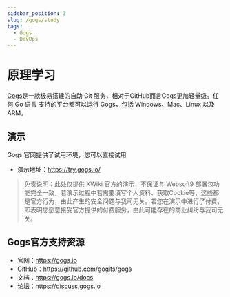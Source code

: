 ```yaml
---
sidebar_position: 3
slug: /gogs/study
tags:
  - Gogs
  - DevOps
---
```


# 原理学习

[Gogs](gogs.io)是一款极易搭建的自助 Git 服务，相对于GitHub而言Gogs更加轻量级。任何 Go 语言 支持的平台都可以运行 Gogs，包括 Windows、Mac、Linux 以及 ARM。


## 演示

Gogs 官网提供了试用环境，您可以直接试用

* 演示地址：https://try.gogs.io/

> 免责说明：此处仅提供 XWiki 官方的演示，不保证与 Websoft9 部署包功能完全一致，若演示过程中若需要填写个人资料、获取Cookie等，这些都是官方行为，由此产生的安全问题与我司无关。若您在演示中进行了付费，即表明您愿意接受官方提供的付费服务，由此可能存在的商业纠纷与我司无关。

## Gogs官方支持资源 

* 官网：https://gogs.io
* GitHub：https://github.com/gogits/gogs
* 文档：https://gogs.io/docs
* 论坛：https://discuss.gogs.io